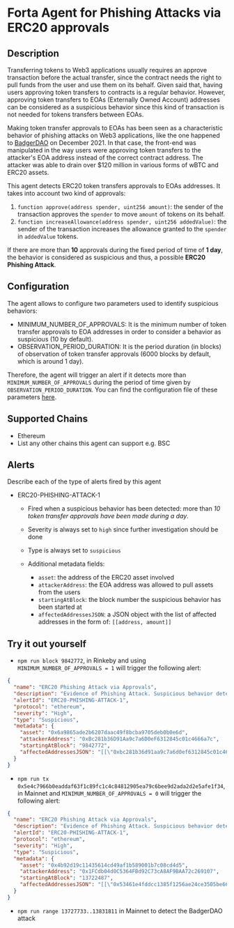 # Forta Agent for Phishing Attacks via ERC20 approvals

## Description

Transferring tokens to Web3 applications usually requires an approve transaction before the actual transfer, since the contract needs the right to pull funds from the user and use them on its behalf. Given said that, having users approving token transfers to contracts is a regular behavior. However, approving token transfers to EOAs (Externally Owned Account) addresses can be considered as a suspicious behavior since this kind of transaction is not needed for tokens transfers between EOAs.

Making token transfer approvals to EOAs has been seen as a characteristic behavior of phishing attacks on Web3 applications, like the one happened to [BadgerDAO](https://rekt.news/badger-rekt/) on December 2021. In that case, the front-end was manipulated in the way users were approving token transfers to the attacker's EOA address instead of the correct contract address. The attacker was able to drain over $120 million in various forms of wBTC and ERC20 assets.

This agent detects ERC20 token transfers approvals to EOAs addresses. It takes into account two kind of approvals:

1. `function approve(address spender, uint256 amount)`: the sender of the transaction approves the `spender` to move `amount` of tokens on its behalf.
2. `function increaseAllowance(address spender, uint256 addedValue)`: the sender of the transaction increases the allowance granted to the `spender` in `addedValue` tokens.

If there are more than **10** approvals during the fixed period of time of **1 day**, the behavior is considered as suspicious and thus, a possible **ERC20 Phishing Attack**.

## Configuration

The agent allows to configure two parameters used to identify suspicious behaviors:

- MINIMUM_NUMBER_OF_APPROVALS: It is the minimum number of token transfer approvals to EOA addresses in order to consider a behavior as suspicious (10 by default).
- OBSERVATION_PERIOD_DURATION: It is the period duration (in blocks) of observation of token transfer approvals (6000 blocks by default, which is around 1 day).

Therefore, the agent will trigger an alert if it detects more than `MINIMUM_NUMBER_OF_APPROVALS` during the period of time given by `OBSERVATION_PERIOD_DURATION`. You can find the configuration file of these parameters [here](src/config.ts).

## Supported Chains

- Ethereum
- List any other chains this agent can support e.g. BSC

## Alerts

Describe each of the type of alerts fired by this agent

- ERC20-PHISHING-ATTACK-1

  - Fired when a suspicious behavior has been detected: more than _10 token transfer approvals have been made during a day_.
  - Severity is always set to `high` since further investigation should be done
  - Type is always set to `suspicious`
  - Additional metadata fields:

    - `asset`: the address of the ERC20 asset involved
    - `attackerAddress`: the EOA address was allowed to pull assets from the users
    - `startingAtBlock`: the block number the suspicious behavior has been started at
    - `affectedAddressesJSON`: a JSON object with the list of affected addresses in the form of: `[[address, amount]]`

## Try it out yourself

- `npm run block 9842772`, in Rinkeby and using `MINIMUM_NUMBER_OF_APPROVALS = 1` will trigger the following alert:
```JSON
{
  "name": "ERC20 Phishing Attack via Approvals",
  "description": "Evidence of Phishing Attack. Suspicious behavior detected: more than 0 users approved token transfers to a same EOA target over one day",
  "alertId": "ERC20-PHISHING-ATTACK-1",
  "protocol": "ethereum",
  "severity": "High",
  "type": "Suspicious",
  "metadata": {
    "asset": "0x6a9865ade2b6207daac49f8bcba9705deb0b0e6d",
    "attackerAddress": "0xBc281b36D91Aa9c7a6D0eF6312845c01c4666a7c",
    "startingAtBlock": "9842772",
    "affectedAddressesJSON": "[[\"0xbc281b36d91aa9c7a6d0ef6312845c01c4666a7c\",\"-1\"],[\"0x75ef3f79d945a00765d0e23277c9774599ff3f2c\",\"10000000000000000000\"]]"
  }
}
```
- `npm run tx 0x5e4c7966b0eaddaf63f1c89fc1c4c84812905ea79c6bee9d2ada2d2e5afe1f34`, in Mainnet and  `MINIMUM_NUMBER_OF_APPROVALS = 0` will trigger the following alert:
```JSON
{
  "name": "ERC20 Phishing Attack via Approvals",
  "description": "Evidence of Phishing Attack. Suspicious behavior detected: more than 0 users approved token transfers to a same EOA target over one day",
  "alertId": "ERC20-PHISHING-ATTACK-1",
  "protocol": "ethereum",
  "severity": "High",
  "type": "Suspicious",
  "metadata": {
    "asset": "0x4b92d19c11435614cd49af1b589001b7c08cd4d5",
    "attackerAddress": "0x1FCdb04d0C5364FBd92C73cA8AF9BAA72c269107",
    "startingAtBlock": "13722487",
    "affectedAddressesJSON": "[[\"0x53461e4fddcc1385f1256ae24ce3505be664f249\",\"-1\"]]"
  }
}
```


- `npm run range 13727733..13831811` in Mainnet to detect the BadgerDAO attack

